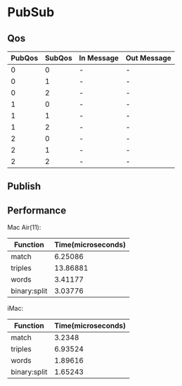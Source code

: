# PubSub

## Qos 

PubQos | SubQos | In Message | Out Message
-------|--------|------------|-------------
   0   |   0    |   -        | - 
   0   |   1    |   -        | - 
   0   |   2    |   -        | - 
   1   |   0    |   -        | - 
   1   |   1    |   -        | - 
   1   |   2    |   -        | - 
   2   |   0    |   -        | - 
   2   |   1    |   -        | - 
   2   |   2    |   -        | - 


## Publish


## Performance

Mac Air(11): 

Function     | Time(microseconds)
-------------|--------------------
match        | 6.25086
triples      | 13.86881
words        | 3.41177
binary:split | 3.03776

iMac:

Function     | Time(microseconds)
-------------|--------------------
match        | 3.2348
triples      | 6.93524
words        | 1.89616
binary:split | 1.65243

